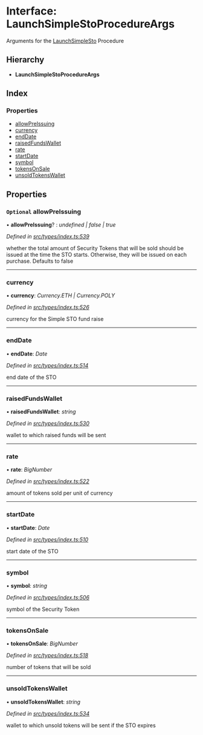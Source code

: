 # Interface: LaunchSimpleStoProcedureArgs

Arguments for the [LaunchSimpleSto](../enums/_types_index_.proceduretype.md#launchsimplesto) Procedure

## Hierarchy

- **LaunchSimpleStoProcedureArgs**

## Index

### Properties

- [allowPreIssuing](_types_index_.launchsimplestoprocedureargs.md#optional-allowpreissuing)
- [currency](_types_index_.launchsimplestoprocedureargs.md#currency)
- [endDate](_types_index_.launchsimplestoprocedureargs.md#enddate)
- [raisedFundsWallet](_types_index_.launchsimplestoprocedureargs.md#raisedfundswallet)
- [rate](_types_index_.launchsimplestoprocedureargs.md#rate)
- [startDate](_types_index_.launchsimplestoprocedureargs.md#startdate)
- [symbol](_types_index_.launchsimplestoprocedureargs.md#symbol)
- [tokensOnSale](_types_index_.launchsimplestoprocedureargs.md#tokensonsale)
- [unsoldTokensWallet](_types_index_.launchsimplestoprocedureargs.md#unsoldtokenswallet)

## Properties

### `Optional` allowPreIssuing

• **allowPreIssuing**? : _undefined | false | true_

_Defined in [src/types/index.ts:539](https://github.com/PolymathNetwork/polymath-sdk/blob/d80c6e9/src/types/index.ts#L539)_

whether the total amount of Security Tokens that will be sold should be issued at the time the STO starts.
Otherwise, they will be issued on each purchase. Defaults to false

---

### currency

• **currency**: _Currency.ETH | Currency.POLY_

_Defined in [src/types/index.ts:526](https://github.com/PolymathNetwork/polymath-sdk/blob/d80c6e9/src/types/index.ts#L526)_

currency for the Simple STO fund raise

---

### endDate

• **endDate**: _Date_

_Defined in [src/types/index.ts:514](https://github.com/PolymathNetwork/polymath-sdk/blob/d80c6e9/src/types/index.ts#L514)_

end date of the STO

---

### raisedFundsWallet

• **raisedFundsWallet**: _string_

_Defined in [src/types/index.ts:530](https://github.com/PolymathNetwork/polymath-sdk/blob/d80c6e9/src/types/index.ts#L530)_

wallet to which raised funds will be sent

---

### rate

• **rate**: _BigNumber_

_Defined in [src/types/index.ts:522](https://github.com/PolymathNetwork/polymath-sdk/blob/d80c6e9/src/types/index.ts#L522)_

amount of tokens sold per unit of currency

---

### startDate

• **startDate**: _Date_

_Defined in [src/types/index.ts:510](https://github.com/PolymathNetwork/polymath-sdk/blob/d80c6e9/src/types/index.ts#L510)_

start date of the STO

---

### symbol

• **symbol**: _string_

_Defined in [src/types/index.ts:506](https://github.com/PolymathNetwork/polymath-sdk/blob/d80c6e9/src/types/index.ts#L506)_

symbol of the Security Token

---

### tokensOnSale

• **tokensOnSale**: _BigNumber_

_Defined in [src/types/index.ts:518](https://github.com/PolymathNetwork/polymath-sdk/blob/d80c6e9/src/types/index.ts#L518)_

number of tokens that will be sold

---

### unsoldTokensWallet

• **unsoldTokensWallet**: _string_

_Defined in [src/types/index.ts:534](https://github.com/PolymathNetwork/polymath-sdk/blob/d80c6e9/src/types/index.ts#L534)_

wallet to which unsold tokens will be sent if the STO expires

